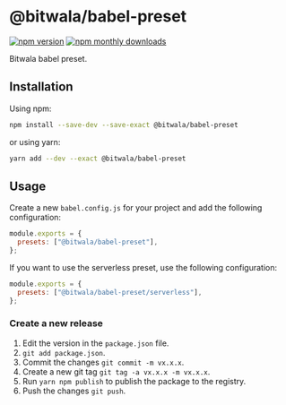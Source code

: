 # @bitwala/babel-preset

[![npm version](https://badge.fury.io/js/%40bitwala%2Fbabel-preset.svg)](https://badge.fury.io/js/%40bitwala%2Fbabel-preset)
[![npm monthly downloads](https://img.shields.io/npm/dm/%40bitwala%2Fbabel-preset.svg)](https://img.shields.io/npm/dm/%40bitwala%2Fbabel-preset.svg)

Bitwala babel preset.

## Installation

Using npm:

```sh
npm install --save-dev --save-exact @bitwala/babel-preset
```

or using yarn:

```sh
yarn add --dev --exact @bitwala/babel-preset
```

## Usage

Create a new `babel.config.js` for your project and add the following configuration:

```js
module.exports = {
  presets: ["@bitwala/babel-preset"],
};
```

If you want to use the serverless preset, use the following configuration:

```js
module.exports = {
  presets: ["@bitwala/babel-preset/serverless"],
};
```

### Create a new release

1. Edit the version in the `package.json` file.
2. `git add package.json`.
3. Commit the changes `git commit -m vx.x.x`.
4. Create a new git tag `git tag -a vx.x.x -m vx.x.x`.
5. Run `yarn npm publish` to publish the package to the registry.
6. Push the changes `git push`.
